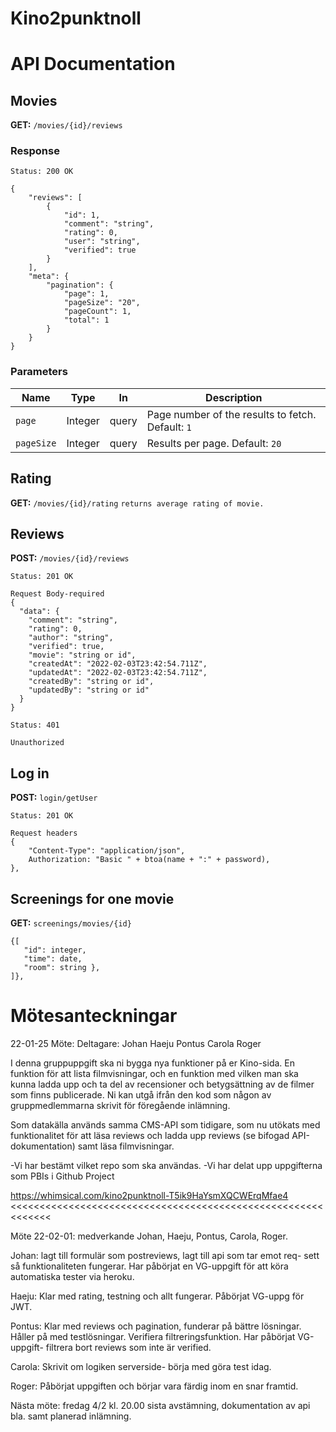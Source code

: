 # Kino2punktnoll

# API Documentation

## Movies

**GET:**  `/movies/{id}/reviews` 

### Response

`Status: 200 OK`

```
{
    "reviews": [
        {
            "id": 1,
            "comment": "string",
            "rating": 0,
            "user": "string",
            "verified": true
        }
    ],
    "meta": {
        "pagination": {
            "page": 1,
            "pageSize": "20",
            "pageCount": 1,
            "total": 1
        }
    }
}
```
### Parameters


| Name | Type | In | Description |
| ----------- | ----------- | ----------- | ----------- |
| `page` | Integer | query | Page number of the results to fetch. Default: `1` |
| `pageSize` | Integer | query | Results per page. Default: `20` |

## Rating
**GET:** `/movies/{id}/rating`
`returns average rating of movie.`

## Reviews

**POST:**  `/movies/{id}/reviews` 

`Status: 201 OK`

```
Request Body-required
{
  "data": {
    "comment": "string",
    "rating": 0,
    "author": "string",
    "verified": true,
    "movie": "string or id",
    "createdAt": "2022-02-03T23:42:54.711Z",
    "updatedAt": "2022-02-03T23:42:54.711Z",
    "createdBy": "string or id",
    "updatedBy": "string or id"
  }
}
```
`Status: 401`
```
Unauthorized
```

## Log in
**POST:** `login/getUser`

`Status: 201 OK`

```
Request headers
{
    "Content-Type": "application/json",
    Authorization: "Basic " + btoa(name + ":" + password),
},
```
## Screenings for one movie
**GET:** `screenings/movies/{id}`

```
{[
   "id": integer,
   "time": date,
   "room": string },
]},
```

# Mötesanteckningar

22-01-25 Möte:
Deltagare:
Johan
Haeju
Pontus
Carola
Roger


I denna gruppuppgift ska ni bygga nya funktioner på er Kino-sida. En funktion för att lista filmvisningar, och en funktion med vilken man ska kunna ladda upp och ta del av recensioner och betygsättning av de filmer som finns publicerade. Ni kan utgå ifrån den kod som någon av gruppmedlemmarna skrivit för föregående inlämning.

Som datakälla används samma CMS-API som tidigare, som nu utökats med funktionalitet för att läsa reviews och ladda upp reviews (se bifogad API-dokumentation) samt läsa filmvisningar.


-Vi har bestämt vilket repo som ska användas.
-Vi har delat upp uppgifterna som PBIs i Github Project

https://whimsical.com/kino2punktnoll-T5ik9HaYsmXQCWErqMfae4
<<<<<<<<<<<<<<<<<<<<<<<<<<<<<<<<<<<<<<<<<<<<<<<<<<<<<<<<<<<<<


Möte 22-02-01: medverkande Johan, Haeju, Pontus, Carola, Roger. 

Johan: lagt till formulär som postreviews, lagt till api som tar emot req- sett så funktionaliteten fungerar. Har påbörjat en VG-uppgift för att köra automatiska tester via heroku. 

Haeju: Klar med rating, testning och allt fungerar. Påbörjat VG-uppg för JWT. 

Pontus: Klar med reviews och pagination, funderar på bättre lösningar. Håller på med testlösningar. Verifiera filtreringsfunktion. 
Har påbörjat VG-uppgift- filtrera bort reviews som inte är verified.

Carola: Skrivit om logiken serverside- börja med göra test idag. 

Roger: Påbörjat uppgiften och börjar vara färdig inom en snar framtid.

Nästa möte: fredag 4/2 kl. 20.00 sista avstämning, dokumentation av api bla.  samt planerad inlämning.

